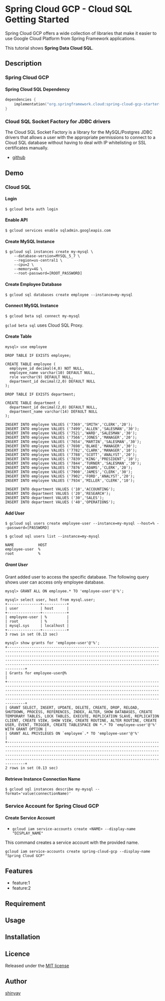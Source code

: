 # Spring Cloud GCP - Cloud SQL Getting Started
Spring Cloud GCP offers a wide collection of libraries that make it easier to use Google Cloud Platform from Spring Framework applications.

This tutorial shows **Spring Data Cloud SQL**.

## Description
### Spring Cloud GCP
#### Spring Cloud SQL Dependency
```kotlin
dependencies {
	implementation("org.springframework.cloud:spring-cloud-gcp-starter-sql-mysql")
}
```

### Cloud SQL Socket Factory for JDBC drivers
The Cloud SQL Socket Factory is a library for the MySQL/Postgres JDBC drivers that allows a user with the appropriate permissions to connect to a Cloud SQL database without having to deal with IP whitelisting or SSL certificates manually.
- [github](https://github.com/GoogleCloudPlatform/cloud-sql-jdbc-socket-factory)


## Demo
### Cloud SQL
#### Login
```shell script
$ gcloud beta auth login
```

#### Enable API
```shell script
$ gcloud services enable sqladmin.googleapis.com
```

#### Create MySQL Instance
```shell script
$ gcloud sql instances create my-mysql \
    --database-version=MYSQL_5_7 \
    --region=us-central1 \
    --cpu=2 \
    --memory=4G \
    --root-password=[ROOT_PASSWORD]
```

#### Create Employee Database
```shell script
$ gcloud sql databases create employee --instance=my-mysql
```

#### Connect MySQL Instance
```shell script
$ gcloud beta sql connect my-mysql
```

`gclod beta sql` uses Cloud SQL Proxy.

#### Create Table
```shell script
mysql> use employee
```

```mysql
DROP TABLE IF EXISTS employee;

CREATE TABLE employee (
  employee_id decimal(4,0) NOT NULL,
  employee_name varchar(10) DEFAULT NULL,
  role varchar(9) DEFAULT NULL,
  department_id decimal(2,0) DEFAULT NULL
);

DROP TABLE IF EXISTS department;

CREATE TABLE department (
  department_id decimal(2,0) DEFAULT NULL,
  department_name varchar(14) DEFAULT NULL
);

INSERT INTO employee VALUES ('7369','SMITH','CLERK','20');
INSERT INTO employee VALUES ('7499','ALLEN','SALESMAN','30');
INSERT INTO employee VALUES ('7521','WARD','SALESMAN','30');
INSERT INTO employee VALUES ('7566','JONES','MANAGER','20');
INSERT INTO employee VALUES ('7654','MARTIN','SALESMAN','30');
INSERT INTO employee VALUES ('7698','BLAKE','MANAGER','30');
INSERT INTO employee VALUES ('7782','CLARK','MANAGER','10');
INSERT INTO employee VALUES ('7788','SCOTT','ANALYST','20');
INSERT INTO employee VALUES ('7839','KING','PRESIDENT','10');
INSERT INTO employee VALUES ('7844','TURNER','SALESMAN','30');
INSERT INTO employee VALUES ('7876','ADAMS','CLERK','20');
INSERT INTO employee VALUES ('7900','JAMES','CLERK','30');
INSERT INTO employee VALUES ('7902','FORD','ANALYST','20');
INSERT INTO employee VALUES ('7934','MILLER','CLERK','10');

INSERT INTO department VALUES ('10','ACCOUNTING');
INSERT INTO department VALUES ('20','RESEARCH');
INSERT INTO department VALUES ('30','SALES');
INSERT INTO department VALUES ('40','OPERATIONS');
```

#### Add User
```shell script
$ gcloud sql users create employee-user --instance=my-mysql --host=% --password=[PASSWORD]
```

```shell script
$ gcloud sql users list --instance=my-mysql

NAME           HOST
employee-user  %
root           %
```

##### Grant User
Grant added user to access the specific database. The following query shows user can access only employee database.

```shell script
mysql> GRANT ALL ON employee.* TO 'employee-user'@'%';
```

```shell script
mysql> select user, host from mysql.user;
+---------------+-----------+
| user          | host      |
+---------------+-----------+
| employee-user | %         |
| root          | %         |
| mysql.sys     | localhost |
+---------------+-----------+
3 rows in set (0.13 sec)
```

```shell script
mysql> show grants for 'employee-user'@'%';
+----------------------------------------------------------------------------------------------------------------------------------------------------------------------------------------------------------------------------------------------------------------------------------------------------------------------------------------------------------------------+
| Grants for employee-user@%                                                                                                                                                                                                                                                                                                                                           |
+----------------------------------------------------------------------------------------------------------------------------------------------------------------------------------------------------------------------------------------------------------------------------------------------------------------------------------------------------------------------+
| GRANT SELECT, INSERT, UPDATE, DELETE, CREATE, DROP, RELOAD, SHUTDOWN, PROCESS, REFERENCES, INDEX, ALTER, SHOW DATABASES, CREATE TEMPORARY TABLES, LOCK TABLES, EXECUTE, REPLICATION SLAVE, REPLICATION CLIENT, CREATE VIEW, SHOW VIEW, CREATE ROUTINE, ALTER ROUTINE, CREATE USER, EVENT, TRIGGER, CREATE TABLESPACE ON *.* TO 'employee-user'@'%' WITH GRANT OPTION |
| GRANT ALL PRIVILEGES ON `employee`.* TO 'employee-user'@'%'                                                                                                                                                                                                                                                                                                          |
+----------------------------------------------------------------------------------------------------------------------------------------------------------------------------------------------------------------------------------------------------------------------------------------------------------------------------------------------------------------------+
2 rows in set (0.13 sec)
```

#### Retrieve Instance Connection Name
```shell script
$ gcloud sql instances describe my-mysql --format='value(connectionName)'
```

### Service Account for Spring Cloud GCP
#### Create Service Account
- `gcloud iam service-accounts create <NAME> --display-name "DISPLAY_NAME"`

This command creates a service account with the provided name.

```shell script
gcloud iam service-accounts create spring-cloud-gcp --display-name "Spring Cloud GCP"
```

## Features

- feature:1
- feature:2

## Requirement

## Usage

## Installation

## Licence

Released under the [MIT license](https://gist.githubusercontent.com/shinyay/56e54ee4c0e22db8211e05e70a63247e/raw/34c6fdd50d54aa8e23560c296424aeb61599aa71/LICENSE)

## Author

[shinyay](https://github.com/shinyay)
